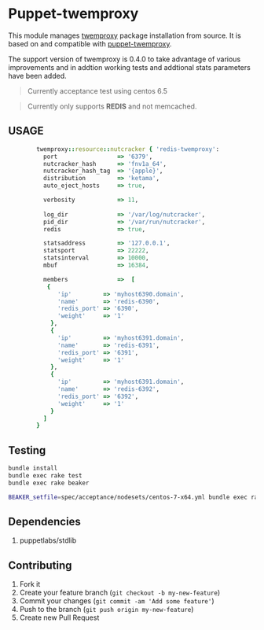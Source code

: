 Puppet-twemproxy
================

This module manages [twemproxy](http://www.github.com/twitter/twemproxy) package installation from source. It is based on and compatible with [puppet-twemproxy](https://forge.puppetlabs.com/wuakitv/twemproxy).

The support version of twemproxy is 0.4.0 to take advantage of various improvements and in addtion working tests and addtional stats parameters have been added. 

> Currently acceptance test using centos 6.5

> Currently only supports **REDIS** and not memcached.

## USAGE

```ruby
        twemproxy::resource::nutcracker { 'redis-twemproxy':
          port                 => '6379',
          nutcracker_hash      => 'fnv1a_64',
          nutcracker_hash_tag  => '{apple}',
          distribution         => 'ketama',
          auto_eject_hosts     => true,

          verbosity            => 11,
          
          log_dir              => '/var/log/nutcracker',
          pid_dir              => '/var/run/nutcracker',
          redis                => true,

          statsaddress         => '127.0.0.1',
          statsport            => 22222,
          statsinterval        => 10000,
          mbuf                 => 16384,

          members              =>  [
           { 
              'ip'         => 'myhost6390.domain',
              'name'       => 'redis-6390',
              'redis_port' => '6390',
              'weight'     => '1'
            },
            { 
              'ip'         => 'myhost6391.domain',
              'name'       => 'redis-6391',
              'redis_port' => '6391',
              'weight'     => '1'
            },
            { 
              'ip'         => 'myhost6391.domain',
              'name'       => 'redis-6392',
              'redis_port' => '6392',
              'weight'     => '1'
            }
          ] 
        }    
```

## Testing

```bash
bundle install
bundle exec rake test
bundle exec rake beaker

BEAKER_setfile=spec/acceptance/nodesets/centos-7-x64.yml bundle exec rake beaker
```

## Dependencies

1. puppetlabs/stdlib


## Contributing

1. Fork it
2. Create your feature branch (`git checkout -b my-new-feature`)
3. Commit your changes (`git commit -am 'Add some feature'`)
4. Push to the branch (`git push origin my-new-feature`)
5. Create new Pull Request
